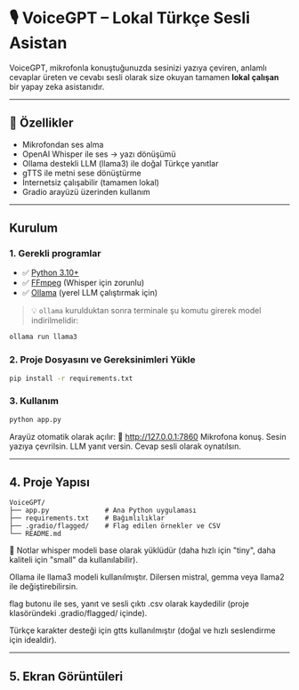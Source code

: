 # 🎙️ VoiceGPT – Lokal Türkçe Sesli Asistan

VoiceGPT, mikrofonla konuştuğunuzda sesinizi yazıya çeviren, anlamlı cevaplar üreten ve cevabı sesli olarak size okuyan tamamen **lokal çalışan** bir yapay zeka asistanıdır.

---

## 🚀 Özellikler

- Mikrofondan ses alma
- OpenAI Whisper ile ses → yazı dönüşümü
- Ollama destekli LLM (llama3) ile doğal Türkçe yanıtlar
- gTTS ile metni sese dönüştürme
- İnternetsiz çalışabilir (tamamen lokal)
- Gradio arayüzü üzerinden kullanım

---

## Kurulum

### 1. Gerekli programlar

- ✅ [Python 3.10+](https://www.python.org/downloads/)
- ✅ [FFmpeg](https://ffmpeg.org/download.html) (Whisper için zorunlu)
- ✅ [Ollama](https://ollama.com/download) (yerel LLM çalıştırmak için)

> 💡 `ollama` kurulduktan sonra terminale şu komutu girerek model indirilmelidir:

```bash
ollama run llama3
```

### 2. Proje Dosyasını ve Gereksinimleri Yükle

```bash
pip install -r requirements.txt
```

### 3. Kullanım

```bash
python app.py
```

Arayüz otomatik olarak açılır:
📍 http://127.0.0.1:7860
Mikrofona konuş.
Sesin yazıya çevrilsin.
LLM yanıt versin.
Cevap sesli olarak oynatılsın.


---
## 4. Proje Yapısı 
```
VoiceGPT/
├── app.py              # Ana Python uygulaması
├── requirements.txt    # Bağımlılıklar
├── .gradio/flagged/    # Flag edilen örnekler ve CSV
└── README.md           
```

📌 Notlar
whisper modeli base olarak yüklüdür (daha hızlı için "tiny", daha kaliteli için "small" da kullanılabilir).

Ollama ile llama3 modeli kullanılmıştır. Dilersen mistral, gemma veya llama2 ile değiştirebilirsin.

flag butonu ile ses, yanıt ve sesli çıktı .csv olarak kaydedilir (proje klasöründeki .gradio/flagged/ içinde).

Türkçe karakter desteği için gtts kullanılmıştır (doğal ve hızlı seslendirme için idealdir).

---

## 5. Ekran Görüntüleri
